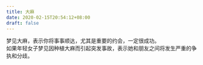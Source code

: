 ```yaml
---
title: 大麻
date: 2020-02-15T20:54:12+08:00
draft: false
---
```


梦见大麻，表示你将事事顺达，尤其是重要的约会，一定很成功。<br>
如果年轻女子梦见因种植大麻而引起突发事故，表示她和朋友之间将发生严重的争执和分歧。<br>
